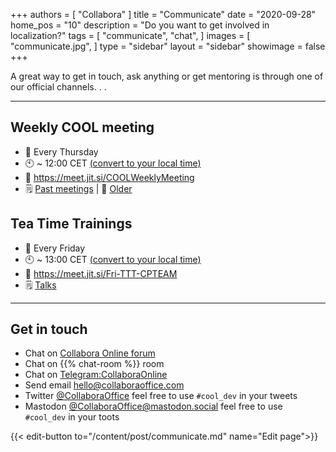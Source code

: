 +++
authors = [
    "Collabora"
]
title = "Communicate"
date = "2020-09-28"
home_pos = "10"
description = "Do you want to get involved in localization?"
tags = [
    "communicate",
    "chat",
]
images = [
    "communicate.jpg",
]
type = "sidebar"
layout = "sidebar"
showimage = false
+++

A great way to get in touch, ask anything or get mentoring is through one of our official channels. . .
<!--more-->
---
## Weekly COOL meeting
* 📅 Every Thursday
* 🕙 ~ 12:00 CET [(convert to your local time)](http://www.timebie.com/std/centraleuropeansummer.php?q=12)
* 💬 https://meet.jit.si/COOLWeeklyMeeting
* 🗒 [Past meetings](https://forum.collaboraonline.com/tag/meeting-minutes) | 📜 [Older](https://forum.collaboraonline.com/c/news/meeting-minutes/)

## Tea Time Trainings
* 📅 Every Friday
* 🕙 ~ 13:00 CET [(convert to your local time)](http://www.timebie.com/std/centraleuropeansummer.php?q=13)
* 💬 https://meet.jit.si/Fri-TTT-CPTEAM
* 🗒 [Talks](https://staging-perf.eu.collaboraonline.com/nextcloud/index.php/s/geAKbYAg4GJagqe)

---

## Get in touch
* Chat on [Collabora Online forum](https://forum.collaboraonline.com/)
* Chat on {{% chat-room %}} room
* Chat on [Telegram:CollaboraOnline](https://t.me/CollaboraOnline)
* Send email [hello@collaboraoffice.com](mailto:hello@collaboraoffice.com)
* Twitter [@CollaboraOffice](https://twitter.com/CollaboraOffice) feel free to use `#cool_dev` in your tweets
* Mastodon [@CollaboraOffice@mastodon.social](https://mastodon.social/@CollaboraOffice) feel free to use `#cool_dev` in your toots

{{< edit-button to="/content/post/communicate.md" name="Edit page">}}
